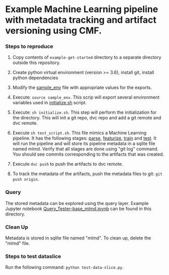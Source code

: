 # Example Machine Learning pipeline with metadata tracking and artifact versioning using CMF.

### Steps to reproduce

1. Copy contents of `example-get-started` directory to a separate directory outside this repository.

2. Create python virtual environment (version >= 3.6), install git, install python dependencies

3. Modify the [sample_env](./sample_env) file with appropriate values for the exports.

4. Execute: `source sample_env`. This scrip will export several environment variables used in 
   [initialize.sh](./initialize.sh) script.

5. Execute: `sh initialize.sh`. This step will perform the initialization for the directory. This will init a git repo,
   dvc repo and add a git remote and dvc remote.

6. Execute `sh test_script.sh`. This file mimics a Machine Learning pipeline. It has the following stages: 
   [parse](./src/parse.py), [featurize](./src/featurize.py), [train](./src/train.py) and [test](./src/test.py). It will
   run the pipeline and will store its pipeline metadata in a sqlite file named mlmd. Verify that all stages are done 
   using "git log" command. You should see commits corresponding to the artifacts that was created.
   
7. Execute `dvc push` to push the artifacts to dvc remote.

8. To track the metadata of the artifacts, push the metadata files to git: `git push origin`.


### Query 
The stored metadata can be explored using the query layer. Example Jupyter notebook 
[Query_Tester-base_mlmd.ipynb](./Query_Tester-base_mlmd.ipynb) can be found in this directory.

### Clean Up 
Metadata is stored in sqlite file named "mlmd". To clean up, delete the "mlmd" file.
 
### Steps to test dataslice
Run the following command: `python test-data-slice.py`.
